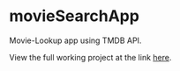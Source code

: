 # movieSearchApp
Movie-Lookup app using TMDB API.

View the full working project at the link [here](https://youthful-joliot-0183ad.netlify.app/).
